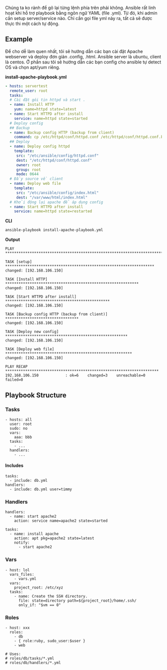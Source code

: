 Chúng ta ko rảnh để gõ lại từng lệnh phía trên phải không. Ansible rất linh hoạt khi hỗ trợ playbook bằng ngôn ngữ YAML (file .yml). Từ đó, khi admin cần setup server/service nào. Chỉ cần gọi file yml này ra, tất cả sẽ được thực thi một cách tự động.

## Example
Để cho dễ làm quen nhất, tôi sẽ hướng dẫn các bạn cài đặt Apache webserver và deploy đơn giản .config, .html. Ansible server là ubuntu, client là centos. Ở phần sau tôi sẽ hướng dẫn các bạn config cho ansible tự detect OS và chọn apt/yum riêng.

**install-apache-playbook.yml**
```yaml
- hosts: servertest 
  remote_user: root
  tasks:
  # Cài đặt gói tin httpd và start .
  - name: Install HTTP
    yum: name=httpd state=latest
  - name: Start HTTPD after install
    service: name=httpd state=started
  # Deploy config
  ## Backup
  - name: Backup config HTTP (backup from client)
    command: cp /etc/httpd/conf/httpd.conf /etc/httpd/conf/httpd.conf.backup1
  ## Deploy
  - name: Deploy config httpd
    template:
     src: "/etc/ansible/config/httpd.conf"
     dest: "/etc/httpd/conf/httpd.conf"
     owner: root
     group: root
     mode: 0644
  # Đẩy source về client
  - name: Deploy web file
    template:
     src: "/etc/ansible/config/index.html"
     dest: "/var/www/html/index.html"
  # Khởi động lại apache để áp dụng config
  - name: Start HTTPD after install
    service: name=httpd state=restarted
```
**CLI**
```bash
ansible-playbook install-apache-playbook.yml
```

**Output**
```
PLAY ***************************************************************************

TASK [setup] *******************************************************************
changed: [192.168.106.150]

TASK [Install HTTP] ************************************************************
changed: [192.168.106.150]

TASK [Start HTTPD after install] ***********************************************
changed: [192.168.106.150]

TASK [Backup config HTTP (backup from client)] *********************************
changed: [192.168.106.150]

TASK [Deploy new config] *******************************************************
changed: [192.168.106.150]

TASK [Deploy web file] *********************************************************
changed: [192.168.106.150]

PLAY RECAP *********************************************************************
192.168.106.150            : ok=6    changed=3    unreachable=0    failed=0
```

## Playbook Structure

### Tasks

    - hosts: all
      user: root
      sudo: no
      vars:
        aaa: bbb
      tasks:
        - ...
      handlers:
        - ...

#### Includes

    tasks:
      - include: db.yml
    handlers:
      - include: db.yml user=timmy

### Handlers

    handlers:
      - name: start apache2
        action: service name=apache2 state=started

    tasks:
      - name: install apache
        action: apt pkg=apache2 state=latest
        notify:
          - start apache2

### Vars

    - host: lol
      vars_files:
        - vars.yml
      vars:
        project_root: /etc/xyz
      tasks:
        - name: Create the SSH directory.
          file: state=directory path=${project_root}/home/.ssh/
          only_if: "$vm == 0"

### Roles

    - host: xxx
      roles:
        - db
        - { role:ruby, sudo_user:$user }
        - web

    # Uses:
    # roles/db/tasks/*.yml
    # roles/db/handlers/*.yml